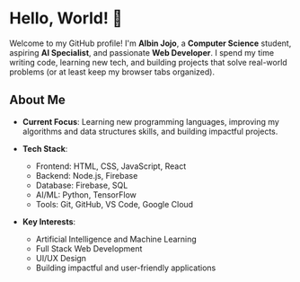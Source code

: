 # Hello, World! 👋

Welcome to my GitHub profile! I'm **Albin Jojo**, a **Computer Science** student, aspiring **AI Specialist**, and passionate **Web Developer**. I spend my time writing code, learning new tech, and building projects that solve real-world problems (or at least keep my browser tabs organized).

## About Me

- **Current Focus**: Learning new programming languages, improving my algorithms and data structures skills, and building impactful projects.
- **Tech Stack**:  
  - Frontend: HTML, CSS, JavaScript, React  
  - Backend: Node.js, Firebase  
  - Database: Firebase, SQL  
  - AI/ML: Python, TensorFlow  
  - Tools: Git, GitHub, VS Code, Google Cloud
  
- **Key Interests**:  
  - Artificial Intelligence and Machine Learning  
  - Full Stack Web Development  
  - UI/UX Design  
  - Building impactful and user-friendly applications
